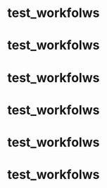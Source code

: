# test_workfolws
# test_workfolws
# test_workfolws
# test_workfolws
# test_workfolws
# test_workfolws
